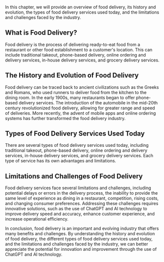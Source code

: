 

In this chapter, we will provide an overview of food delivery, its history and evolution, the types of food delivery services used today, and the limitations and challenges faced by the industry.

What is Food Delivery?
----------------------

Food delivery is the process of delivering ready-to-eat food from a restaurant or other food establishment to a customer's location. This can include traditional takeout, phone-based delivery, online ordering and delivery services, in-house delivery services, and grocery delivery services.

The History and Evolution of Food Delivery
------------------------------------------

Food delivery can be traced back to ancient civilizations such as the Greeks and Romans, who used runners to deliver food from the kitchen to the dining room. In the early 1900s, many restaurants began to offer phone-based delivery services. The introduction of the automobile in the mid-20th century revolutionized food delivery, allowing for greater range and speed of deliveries. More recently, the advent of mobile apps and online ordering systems has further transformed the food delivery industry.

Types of Food Delivery Services Used Today
------------------------------------------

There are several types of food delivery services used today, including traditional takeout, phone-based delivery, online ordering and delivery services, in-house delivery services, and grocery delivery services. Each type of service has its own advantages and limitations.

Limitations and Challenges of Food Delivery
-------------------------------------------

Food delivery services face several limitations and challenges, including potential delays or errors in the delivery process, the inability to provide the same level of experience as dining in a restaurant, competition, rising costs, and changing consumer preferences. Addressing these challenges requires innovative solutions, such as the use of ChatGPT and AI technology to improve delivery speed and accuracy, enhance customer experience, and increase operational efficiency.

In conclusion, food delivery is an important and evolving industry that offers many benefits and challenges. By understanding the history and evolution of food delivery, the different types of food delivery services used today, and the limitations and challenges faced by the industry, we can better appreciate the potential for innovation and improvement through the use of ChatGPT and AI technology.

